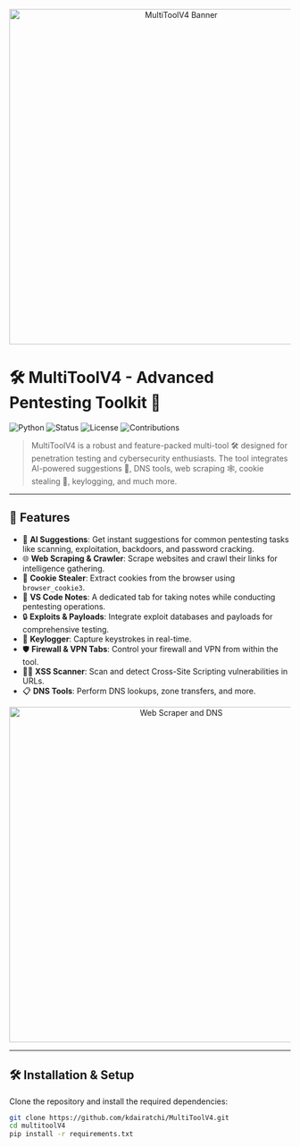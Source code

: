 <p align="center">
  <img src="https://user-images.githubusercontent.com/banner.png" alt="MultiToolV4 Banner" width="600px">
</p>

# 🛠️ MultiToolV4 - Advanced Pentesting Toolkit 🚀

![Python](https://img.shields.io/badge/Python-3.9%2B-blue)
![Status](https://img.shields.io/badge/Status-Active-brightgreen)
![License](https://img.shields.io/badge/License-MIT-lightgrey)
![Contributions](https://img.shields.io/badge/Contributions-Welcome-blueviolet)

> MultiToolV4 is a robust and feature-packed multi-tool 🛠️ designed for penetration testing and cybersecurity enthusiasts. The tool integrates AI-powered suggestions 🤖, DNS tools, web scraping 🕸️, cookie stealing 🍪, keylogging, and much more.

---

## 🌟 **Features**
- 🧠 **AI Suggestions**: Get instant suggestions for common pentesting tasks like scanning, exploitation, backdoors, and password cracking.
- 🌐 **Web Scraping & Crawler**: Scrape websites and crawl their links for intelligence gathering.
- 🍪 **Cookie Stealer**: Extract cookies from the browser using `browser_cookie3`.
- 📝 **VS Code Notes**: A dedicated tab for taking notes while conducting pentesting operations.
- 🔒 **Exploits & Payloads**: Integrate exploit databases and payloads for comprehensive testing.
- 🔑 **Keylogger**: Capture keystrokes in real-time.
- 🛡️ **Firewall & VPN Tabs**: Control your firewall and VPN from within the tool.
- 🕵️‍♂️ **XSS Scanner**: Scan and detect Cross-Site Scripting vulnerabilities in URLs.
- 📋 **DNS Tools**: Perform DNS lookups, zone transfers, and more.
<p align="center">
  <img src="https://user-images.githubusercontent.com/scraper_dns.png" alt="Web Scraper and DNS" width="600px">
</p>

---

## 🛠️ **Installation & Setup**

Clone the repository and install the required dependencies:

```bash
git clone https://github.com/kdairatchi/MultiToolV4.git
cd multitoolV4
pip install -r requirements.txt